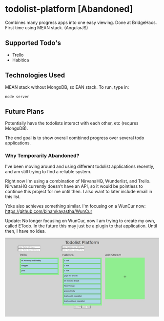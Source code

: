 # todolist-platform [Abandoned]
Combines many progress apps into one easy viewing. Done at BridgeHacs. First time using MEAN stack. (AngularJS)

## Supported Todo's

 - Trello
 - Habitica

## Technologies Used

MEAN stack without MongoDB, so EAN stack.
To run, type in:

    node server

## Future Plans

Potentially have the todolists interact with each other, etc (requres MongoDB).

The end goal is to show overall combined progress over several todo applications.

### Why Temporarily Abandoned?
I've been moving around and using different todolist applications recently, and am still trying to find a reliable system.

Right now I'm using a combination of NirvanaHQ, Wunderlist, and Trello. NirvanaHQ currently doesn't have an API, so it would be pointless to continue this project for me until then. I also want to later include email in this list.

Yoke also achieves something similar. I'm focusing on a WunCur now: https://github.com/binamkayastha/WunCur

Update: No longer focusing on WunCur, now I am trying to create my own, called ETodo. In the future this may just be a plugin to that application. Until then, I have no idea.


![Screenshot of current application](todoplatform.png)
